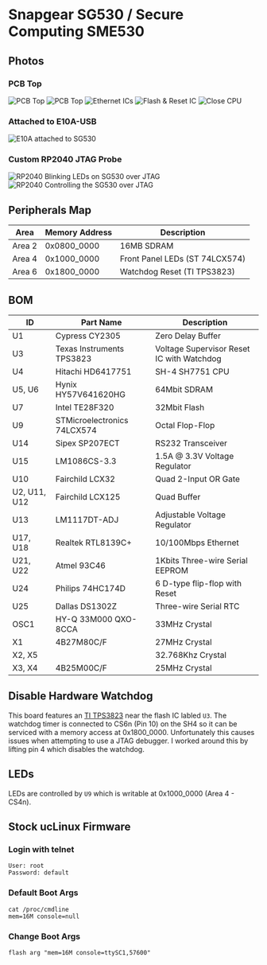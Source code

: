 # Snapgear SG530 / Secure Computing SME530

## Photos
### PCB Top
![PCB Top](top1.jpg)
![PCB Top](top2.jpg)
![Ethernet ICs](ethernet.jpg)
![Flash & Reset IC](flash_reset.jpg)
![Close CPU](cpu_close.jpg)
### Attached to E10A-USB
![E10A attached to SG530](e10a.jpg)
### Custom RP2040 JTAG Probe
![RP2040 Blinking LEDs on SG530 over JTAG](jtag_led_blink.webp)
![RP2040 Controlling the SG530 over JTAG](rp2040_hudi.jpg)

## Peripherals Map
| Area | Memory Address | Description |
| ---- | -------------- | ----------- |
| Area 2 | 0x0800_0000 | 16MB SDRAM |
| Area 4 | 0x1000_0000 | Front Panel LEDs (ST 74LCX574) |
| Area 6 | 0x1800_0000 | Watchdog Reset (TI TPS3823) |

## BOM
| ID | Part Name | Description |
| -- | --------- | ----------- |
| U1 | Cypress CY2305 | Zero Delay Buffer |
| U3 | Texas Instruments TPS3823 | Voltage Supervisor Reset IC with Watchdog |
| U4 | Hitachi HD6417751 | SH-4 SH7751 CPU |
| U5, U6 | Hynix HY57V641620HG | 64Mbit SDRAM |
| U7 | Intel TE28F320 | 32Mbit Flash |
| U9 | STMicroelectronics 74LCX574 | Octal Flop-Flop |
| U14 | Sipex SP207ECT | RS232 Transceiver |
| U15 | LM1086CS-3.3 | 1.5A @ 3.3V Voltage Regulator |
| U10 | Fairchild LCX32 | Quad 2-Input OR Gate |
| U2, U11, U12 | Fairchild LCX125 | Quad Buffer |
| U13 | LM1117DT-ADJ | Adjustable Voltage Regulator |
| U17, U18 | Realtek RTL8139C+ | 10/100Mbps Ethernet |
| U21, U22 | Atmel 93C46 | 1Kbits Three-wire Serial EEPROM |
| U24 | Philips 74HC174D | 6 D-type flip-flop with Reset |
| U25 | Dallas DS1302Z | Three-wire Serial RTC |
| OSC1 | HY-Q 33M000 QXO-8CCA  | 33MHz Crystal |
| X1 | 4B27M80C/F | 27MHz Crystal |
| X2, X5 |  | 32.768Khz Crystal |
| X3, X4 | 4B25M00C/F | 25MHz Crystal |


## Disable Hardware Watchdog
This board features an [TI TPS3823](https://www.ti.com/lit/ds/symlink/tps3823.pdf)
near the flash IC labled `U3`. The watchdog timer is connected to CS6n (Pin 10)
on the SH4 so it can be serviced with a memory access at 0x1800_0000. Unfortunately 
this causes issues when attempting to use a JTAG debugger. I worked around this by 
lifting pin 4 which disables the watchdog. 

## LEDs
LEDs are controlled by `U9` which is writable at 0x1000_0000 (Area 4 - CS4n).

## Stock ucLinux Firmware
### Login with telnet
```
User: root
Password: default
```

### Default Boot Args
```
cat /proc/cmdline
mem=16M console=null
```

### Change Boot Args
`flash arg "mem=16M console=ttySC1,57600"`
